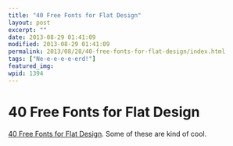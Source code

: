 ```yaml
---
title: "40 Free Fonts for Flat Design"
layout: post
excerpt: ""
date: 2013-08-29 01:41:09
modified: 2013-08-29 01:41:09
permalink: 2013/08/28/40-free-fonts-for-flat-design/index.html
tags: ["Ne-e-e-e-e-erd!"]
featured_img: 
wpid: 1394
---
```


# 40 Free Fonts for Flat Design

[40 Free Fonts for Flat Design](http://www.hongkiat.com/blog/flat-design-free-fonts/). Some of these are kind of cool.